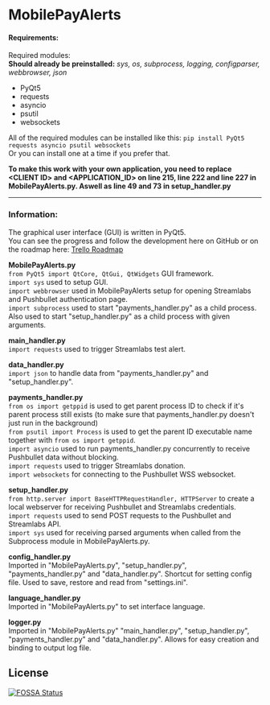 # MobilePayAlerts

#### Requirements:
Required modules:  
**Should already be preinstalled:** *sys, os, subprocess, logging, configparser, webbrowser, json*
* PyQt5
* requests
* asyncio
* psutil
* websockets

All of the required modules can be installed like this: `pip install PyQt5 requests asyncio psutil websockets`  
Or you can install one at a time if you prefer that.

**To make this work with your own application, you need to replace \<CLIENT ID\> and <APPLICATION_ID> on line 215, line 222 and line 227 in MobilePayAlerts.py. Aswell as line 49 and 73 in setup_handler.py**

----

### Information:
The graphical user interface (GUI) is written in PyQt5.   
You can see the progress and follow the development here on GitHub or on the roadmap here: [Trello Roadmap](https://trello.com/b/j8OdYQ3O)   

**MobilePayAlerts.py**  
`from PyQt5 import QtCore, QtGui, QtWidgets` GUI framework.  
`import sys` used to setup GUI.  
`import webbrowser` used in MobilePayAlerts setup for opening Streamlabs and Pushbullet authentication page.  
`import subprocess` used to start "payments_handler.py" as a child process. Also used to start "setup_handler.py" as a child process with given arguments.  

**main_handler.py**  
`import requests` used to trigger Streamlabs test alert.  

**data_handler.py**  
`import json` to handle data from "payments_handler.py" and "setup_handler.py".  

**payments_handler.py**  
`from os import getppid` is used to get parent process ID to check if it's parent process still exists (to make sure that payments_handler.py doesn't just run in the background)  
`from psutil import Process` is used to get the parent ID executable name together with `from os import getppid`.  
`import asyncio` used to run payments_handler.py concurrently to receive Pushbullet data without blocking.  
`import requests` used to trigger Streamlabs donation.  
`import websockets` for connecting to the Pushbullet WSS websocket.  

**setup_handler.py**  
`from http.server import BaseHTTPRequestHandler, HTTPServer` to create a local webserver for receiving Pushbullet and Streamlabs credentials.  
`import requests` used to send POST requests to the Pushbullet and Streamlabs API.  
`import sys` used for receiving parsed arguments when called from the Subprocess module in MobilePayAlerts.py.  

**config_handler.py**  
Imported in "MobilePayAlerts.py", "setup_handler.py", "payments_handler.py" and "data_handler.py". Shortcut for setting config file. Used to save, restore and read from "settings.ini".

**language_handler.py**  
Imported in "MobilePayAlerts.py" to set interface language.  

**logger.py**  
Imported in "MobilePayAlerts.py" "main_handler.py", "setup_handler.py", "payments_handler.py" and "data_handler.py". Allows for easy creation and binding to output log file. 


## License
[![FOSSA Status](https://app.fossa.io/api/projects/git%2Bgithub.com%2FBenTearzz%2FMobilePayAlerts.svg?type=large)](https://app.fossa.io/projects/git%2Bgithub.com%2FBenTearzz%2FMobilePayAlerts?ref=badge_large)
